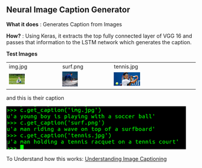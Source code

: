 ## Neural Image Caption Generator

**What it does** : Generates Caption from Images 


**How?** : Using Keras, it extracts the top fully connected layer of VGG 16 and passes that information to the LSTM network which generates the caption.

 **Test Images**
 <table>
  <tr>
 <td> img.jpg </td>
 <td> surf.png </td>
 <td> tennis.jpg </td>
 </tr>
 <tr>
 <td>
 <img src="img.jpg" width="33%">
 </td>
 <td>
 <img src="surf.png" width="33%">
 </td>
 <td>
 <img src="tennis.jpg" width="33%">
 </td>
 </tr>
 </table>
 
 and this is their caption
 
![image](output.png)

To Understand how this works: [Understanding Image Captioning](https://github.com/sethuiyer/deep-image-search-course/blob/master/Week_5%20Understanding%20Image%20Captioning.pdf)


